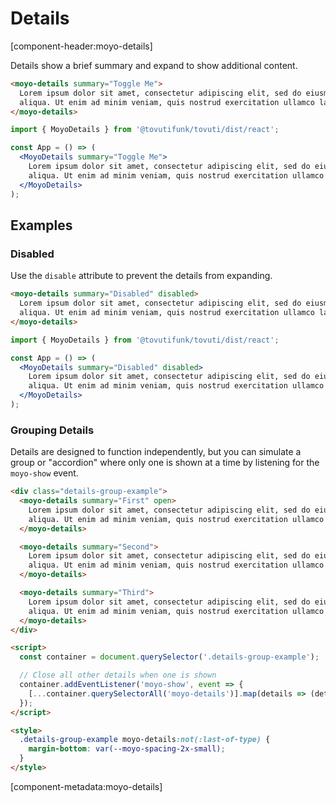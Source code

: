 <!-- cspell:dictionaries lorem-ipsum -->

# Details

[component-header:moyo-details]

Details show a brief summary and expand to show additional content.

```html preview
<moyo-details summary="Toggle Me">
  Lorem ipsum dolor sit amet, consectetur adipiscing elit, sed do eiusmod tempor incididunt ut labore et dolore magna
  aliqua. Ut enim ad minim veniam, quis nostrud exercitation ullamco laboris nisi ut aliquip ex ea commodo consequat.
</moyo-details>
```

```jsx react
import { MoyoDetails } from '@tovutifunk/tovuti/dist/react';

const App = () => (
  <MoyoDetails summary="Toggle Me">
    Lorem ipsum dolor sit amet, consectetur adipiscing elit, sed do eiusmod tempor incididunt ut labore et dolore magna
    aliqua. Ut enim ad minim veniam, quis nostrud exercitation ullamco laboris nisi ut aliquip ex ea commodo consequat.
  </MoyoDetails>
);
```

## Examples

### Disabled

Use the `disable` attribute to prevent the details from expanding.

```html preview
<moyo-details summary="Disabled" disabled>
  Lorem ipsum dolor sit amet, consectetur adipiscing elit, sed do eiusmod tempor incididunt ut labore et dolore magna
  aliqua. Ut enim ad minim veniam, quis nostrud exercitation ullamco laboris nisi ut aliquip ex ea commodo consequat.
</moyo-details>
```

```jsx react
import { MoyoDetails } from '@tovutifunk/tovuti/dist/react';

const App = () => (
  <MoyoDetails summary="Disabled" disabled>
    Lorem ipsum dolor sit amet, consectetur adipiscing elit, sed do eiusmod tempor incididunt ut labore et dolore magna
    aliqua. Ut enim ad minim veniam, quis nostrud exercitation ullamco laboris nisi ut aliquip ex ea commodo consequat.
  </MoyoDetails>
);
```

### Grouping Details

Details are designed to function independently, but you can simulate a group or "accordion" where only one is shown at a time by listening for the `moyo-show` event.

```html preview
<div class="details-group-example">
  <moyo-details summary="First" open>
    Lorem ipsum dolor sit amet, consectetur adipiscing elit, sed do eiusmod tempor incididunt ut labore et dolore magna
    aliqua. Ut enim ad minim veniam, quis nostrud exercitation ullamco laboris nisi ut aliquip ex ea commodo consequat.
  </moyo-details>

  <moyo-details summary="Second">
    Lorem ipsum dolor sit amet, consectetur adipiscing elit, sed do eiusmod tempor incididunt ut labore et dolore magna
    aliqua. Ut enim ad minim veniam, quis nostrud exercitation ullamco laboris nisi ut aliquip ex ea commodo consequat.
  </moyo-details>

  <moyo-details summary="Third">
    Lorem ipsum dolor sit amet, consectetur adipiscing elit, sed do eiusmod tempor incididunt ut labore et dolore magna
    aliqua. Ut enim ad minim veniam, quis nostrud exercitation ullamco laboris nisi ut aliquip ex ea commodo consequat.
  </moyo-details>
</div>

<script>
  const container = document.querySelector('.details-group-example');

  // Close all other details when one is shown
  container.addEventListener('moyo-show', event => {
    [...container.querySelectorAll('moyo-details')].map(details => (details.open = event.target === details));
  });
</script>

<style>
  .details-group-example moyo-details:not(:last-of-type) {
    margin-bottom: var(--moyo-spacing-2x-small);
  }
</style>
```

[component-metadata:moyo-details]
